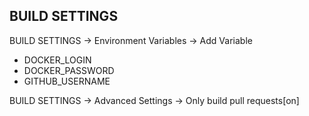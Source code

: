## BUILD SETTINGS

BUILD SETTINGS -> Environment Variables -> Add Variable

- DOCKER_LOGIN
- DOCKER_PASSWORD
- GITHUB_USERNAME

BUILD SETTINGS -> Advanced Settings -> Only build pull requests[on]